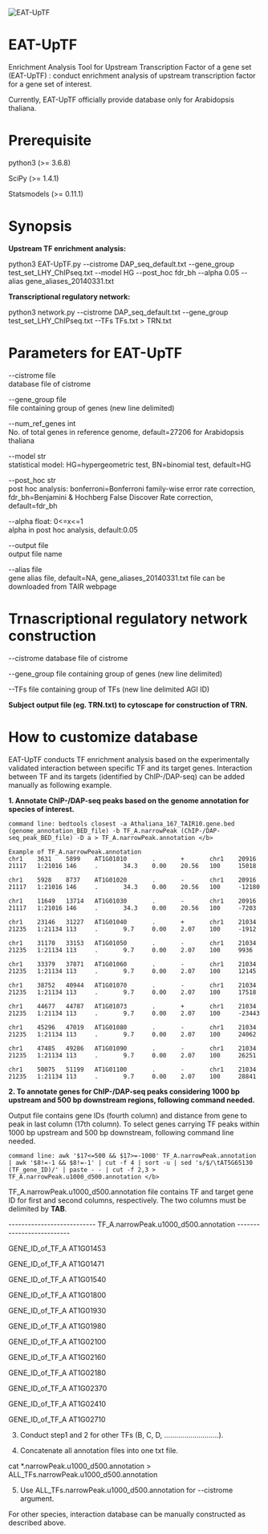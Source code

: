 
![EAT-UpTF](https://user-images.githubusercontent.com/38829486/76416622-bf348080-63de-11ea-9fb0-b6bcb443d3f1.jpg)


# EAT-UpTF
Enrichment Analysis Tool for Upstream Transcription Factor of a gene set (EAT-UpTF) : conduct enrichment analysis of upstream transcription factor for a gene set of interest.

Currently, EAT-UpTF officially provide database only for Arabidopsis thaliana.

# Prerequisite
python3 (>= 3.6.8)

SciPy (>= 1.4.1)

Statsmodels (>= 0.11.1)

# Synopsis

<b>Upstream TF enrichment analysis:</b>

python3 EAT-UpTF.py --cistrome DAP_seq_default.txt --gene_group test_set_LHY_ChIPseq.txt --model HG --post_hoc fdr_bh --alpha 0.05 --alias gene_aliases_20140331.txt


<b>Transcriptional regulatory network:</b>

python3 network.py --cistrome DAP_seq_default.txt --gene_group test_set_LHY_ChIPseq.txt --TFs TFs.txt > TRN.txt

# Parameters for EAT-UpTF

  --cistrome file         
  database file of cistrome
  
  --gene_group file       
  file containing group of genes (new line delimited)
  
  --num_ref_genes int     
  No. of total genes in reference genome, 
  default=27206 for Arabidopsis thaliana
  
  --model str             
  statistical model: 
  HG=hypergeometric test, 
  BN=binomial test, 
  default=HG
  
  --post_hoc str          
  post hoc analysis: 
  bonferroni=Bonferroni family-wise error rate correction, 
  fdr_bh=Benjamini & Hochberg False Discover Rate correction, 
  default=fdr_bh
  
  --alpha float: 0<=x<=1  
  alpha in post hoc analysis, 
  default:0.05
  
  --output file           
  output file name
  
  --alias file           
  gene alias file, 
  default=NA,
  gene_aliases_20140331.txt file can be downloaded from TAIR webpage


# Trnascriptional regulatory network construction

  --cistrome 
  database file of cistrome 
  
  --gene_group 
  file containing group of genes (new line delimited)
  
  --TFs 
  file containing group of TFs (new line delimited AGI ID)
  
  <b>Subject output file (eg. TRN.txt) to cytoscape for construction of TRN.</b>
  
  
  # How to customize database
  
  EAT-UpTF conducts TF enrichment analysis based on the experimentally validated interaction between specific TF and its target genes. Interaction between TF and its targets (identified by ChIP-/DAP-seq) can be added manually as following example.
  
  <b>1. Annotate ChIP-/DAP-seq peaks based on the genome annotation for species of interest. </b>
  
	command line: bedtools closest -a Athaliana_167_TAIR10.gene.bed (genome_annotation_BED_file) -b TF_A.narrowPeak (ChIP-/DAP-seq_peak_BED_file) -D a > TF_A.narrowPeak.annotation </b>
	
	Example of TF_A.narrowPeak.annotation
	chr1    3631    5899    AT1G01010       .       +       chr1    20916   21117   1:21016 146     .       34.3    0.00    20.56   100     15018

	chr1    5928    8737    AT1G01020       .       -       chr1    20916   21117   1:21016 146     .       34.3    0.00    20.56   100     -12180

	chr1    11649   13714   AT1G01030       .       -       chr1    20916   21117   1:21016 146     .       34.3    0.00    20.56   100     -7203

	chr1    23146   31227   AT1G01040       .       +       chr1    21034   21235   1:21134 113     .       9.7     0.00    2.07    100     -1912

	chr1    31170   33153   AT1G01050       .       -       chr1    21034   21235   1:21134 113     .       9.7     0.00    2.07    100     9936

	chr1    33379   37871   AT1G01060       .       -       chr1    21034   21235   1:21134 113     .       9.7     0.00    2.07    100     12145

	chr1    38752   40944   AT1G01070       .       -       chr1    21034   21235   1:21134 113     .       9.7     0.00    2.07    100     17518

	chr1    44677   44787   AT1G01073       .       +       chr1    21034   21235   1:21134 113     .       9.7     0.00    2.07    100     -23443

	chr1    45296   47019   AT1G01080       .       -       chr1    21034   21235   1:21134 113     .       9.7     0.00    2.07    100     24062

	chr1    47485   49286   AT1G01090       .       -       chr1    21034   21235   1:21134 113     .       9.7     0.00    2.07    100     26251

	chr1    50075   51199   AT1G01100       .       -       chr1    21034   21235   1:21134 113     .       9.7     0.00    2.07    100     28841


  <b>2. To annotate genes for ChIP-/DAP-seq peaks considering 1000 bp upstream and 500 bp downstream regions, following command needed. </b>
	
Output file contains gene IDs (fourth column) and distance from gene to peak in last column (17th column). To select genes carrying TF peaks within 1000 bp upstream and 500 bp downstream, following command line needed.
  

	command line: awk '$17<=500 && $17>=-1000' TF_A.narrowPeak.annotation | awk '$8!=-1 && $8!=-1' | cut -f 4 | sort -u | sed 's/$/\tAT5G65130 (TF_gene_ID)/' | paste - - | cut -f 2,3 > TF_A.narrowPeak.u1000_d500.annotation </b>



TF_A.narrowPeak.u1000_d500.annotation file contains TF and target gene ID for first and second columns, respectively. The two columns must be delimited by <b>TAB</b>.

--------------------------- TF_A.narrowPeak.u1000_d500.annotation --------------------------

GENE_ID_of_TF_A   AT1G01453

GENE_ID_of_TF_A   AT1G01471

GENE_ID_of_TF_A   AT1G01540

GENE_ID_of_TF_A   AT1G01800

GENE_ID_of_TF_A   AT1G01930

GENE_ID_of_TF_A   AT1G01980

GENE_ID_of_TF_A   AT1G02100

GENE_ID_of_TF_A   AT1G02160

GENE_ID_of_TF_A   AT1G02180

GENE_ID_of_TF_A   AT1G02370

GENE_ID_of_TF_A   AT1G02410

GENE_ID_of_TF_A   AT1G02710


  3. Conduct step1 and 2 for other TFs (B, C, D, ...........................).



  4. Concatenate all annotation files into one txt file.
  
  
  cat *.narrowPeak.u1000_d500.annotation > ALL_TFs.narrowPeak.u1000_d500.annotation
  
  
  5. Use ALL_TFs.narrowPeak.u1000_d500.annotation for --cistrome argument.
  

  For other species, interaction database can be manually constructed as described above.
